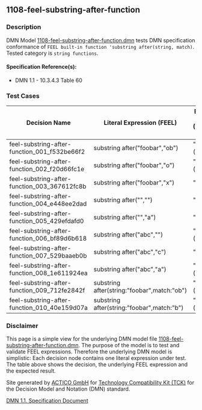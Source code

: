 1108-feel-substring-after-function
--------------------

### Description ###

DMN Model [1108-feel-substring-after-function.dmn](./1108-feel-substring-after-function.dmn) tests DMN specification conformance of `FEEL built-in function 'substring after(string, match)`. Tested category is `string functions`.

#### Specification Reference(s): ####
 * DMN 1.1 - 10.3.4.3 Table 60

### Test Cases ###

|Decision Name| Literal Expression (FEEL) | Expected Result (Expected Type)|
|-------------|-------------------------- |--------------------------------|
|feel-substring-after-function_001_f532be66f2|substring after("foobar","ob")|"ar" (string)|
|feel-substring-after-function_002_f20d66fc1e|substring after("foobar","o")|"obar" (string)|
|feel-substring-after-function_003_367612fc8b|substring after("foobar","x")|"" (string)|
|feel-substring-after-function_004_e448ee2dad|substring after("","")|"" (string)|
|feel-substring-after-function_005_429efdafd0|substring after("","a")|"" (string)|
|feel-substring-after-function_006_bf89d6b618|substring after("abc","")|"abc" (string)|
|feel-substring-after-function_007_529baaeb0b|substring after("abc","c")|"" (string)|
|feel-substring-after-function_008_1e611924ea|substring after("abc","a")|"bc" (string)|
|feel-substring-after-function_009_712fe2842f|substring after(string:"foobar",match:"ob")|"ar" (string)|
|feel-substring-after-function_010_40e159d07a|substring after(string:"foobar",match:"b")|"ar" (string)|

         

### Disclaimer ###
This page is a simple view for the underlying DMN model file [1108-feel-substring-after-function.dmn](./1108-feel-substring-after-function.dmn).
The purpose of the model is to test and validate FEEL expressions. Therefore the underlying DMN model is simplistic:
Each decision node contains one literal expression under test. The table above shows the decision, the underlying FEEL expression and the expected result.

Site generated by [ACTICO GmbH](https://actico.com) for [Technology Compatibility Kit (TCK)](https://dmn-tck.github.io/tck/) for the Decision Model and Notation (DMN) standard.

[DMN 1.1. Specification Document](http://www.omg.org/spec/DMN/1.1/) 
  